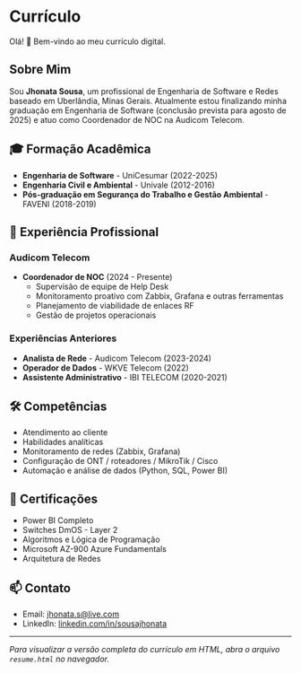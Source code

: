 # Currículo

Olá! 👋 Bem-vindo ao meu currículo digital.

## Sobre Mim

Sou **Jhonata Sousa**, um profissional de Engenharia de Software e Redes baseado em Uberlândia, Minas Gerais. Atualmente estou finalizando minha graduação em Engenharia de Software (conclusão prevista para agosto de 2025) e atuo como Coordenador de NOC na Audicom Telecom.

## 🎓 Formação Acadêmica

- **Engenharia de Software** - UniCesumar (2022-2025)
- **Engenharia Civil e Ambiental** - Univale (2012-2016)
- **Pós-graduação em Segurança do Trabalho e Gestão Ambiental** - FAVENI (2018-2019)

## 💼 Experiência Profissional

### Audicom Telecom
- **Coordenador de NOC** (2024 - Presente)
  - Supervisão de equipe de Help Desk
  - Monitoramento proativo com Zabbix, Grafana e outras ferramentas
  - Planejamento de viabilidade de enlaces RF
  - Gestão de projetos operacionais

### Experiências Anteriores
- **Analista de Rede** - Audicom Telecom (2023-2024)
- **Operador de Dados** - WKVE Telecom (2022)
- **Assistente Administrativo** - IBI TELECOM (2020-2021)

## 🛠 Competências

- Atendimento ao cliente
- Habilidades analíticas
- Monitoramento de redes (Zabbix, Grafana)
- Configuração de ONT / roteadores / MikroTik / Cisco
- Automação e análise de dados (Python, SQL, Power BI)

## 📜 Certificações

- Power BI Completo
- Switches DmOS - Layer 2
- Algoritmos e Lógica de Programação
- Microsoft AZ-900 Azure Fundamentals
- Arquitetura de Redes

## 📫 Contato

- Email: jhonata.s@live.com
- LinkedIn: [linkedin.com/in/sousajhonata](https://www.linkedin.com/in/sousajhonata)

---
*Para visualizar a versão completa do currículo em HTML, abra o arquivo `resume.html` no navegador.*